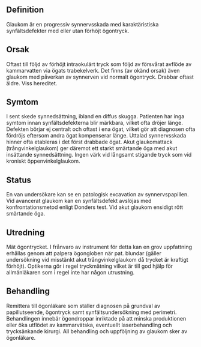 ## Definition

Glaukom är en progressiv synnervsskada med karaktäristiska synfältsdefekter med eller utan förhöjt ögontryck.

## Orsak

Oftast till följd av förhöjt intraokulärt tryck som följd av försvårat avflöde av kammarvatten via ögats trabekelverk. Det finns (av okänd orsak) även glaukom med påverkan av synnerven vid normalt ögontryck. Drabbar oftast äldre. Viss hereditet.

## Symtom

I sent skede synnedsättning, ibland en diffus skugga. Patienten har inga symtom innan synfältsdefekterna blir märkbara, vilket ofta dröjer länge. Defekten börjar ej centralt och oftast i ena ögat, vilket gör att diagnosen ofta fördröjs eftersom andra ögat kompenserar länge. Uttalad synnervsskada hinner ofta etableras i det först drabbade ögat. Akut glaukomattack (trångvinkelglaukom) ger däremot ett starkt smärtande öga med akut insättande synnedsättning. Ingen värk vid långsamt stigande tryck som vid kroniskt öppenvinkelglaukom.

## Status

En van undersökare kan se en patologisk excavation av synnervspapillen. Vid avancerat glaukom kan en synfältsdefekt avslöjas med konfrontationsmetod enligt Donders test. Vid akut glaukom ensidigt rött smärtande öga.

## Utredning

Mät ögontrycket. I frånvaro av instrument för detta kan en grov uppfattning erhållas genom att palpera ögongloben när pat. blundar (gäller undersökning vid misstänkt akut trångvinkelglaukom då trycket är kraftigt förhöjt). Optikerna gör i regel tryckmätning vilket är till god hjälp för allmänläkaren som i regel inte har någon utrustning.

## Behandling

Remittera till ögonläkare som ställer diagnosen på grundval av papillutseende, ögontryck samt synfältsundersökning med perimetri. Behandlingen innebär ögondroppar inriktade på att minska produktionen eller öka utflödet av kammarvätska, eventuellt laserbehandling och trycksänkande kirurgi. All behandling och uppföljning av glaukom sker av ögonläkare.

